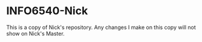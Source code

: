 # INFO6540-Nick
This is a copy of Nick's repository. Any changes I make on this copy will not show on Nick's Master.
